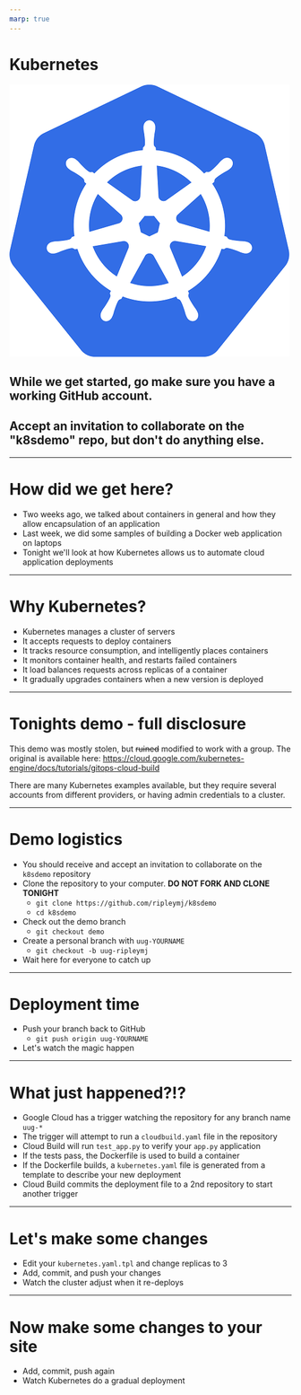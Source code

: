 ```yaml
---
marp: true
---
```

# Kubernetes
![bg contain right:33%](k8s-logo.png)
## While we get started, go make sure you have a working GitHub account.

## Accept an invitation to collaborate on the "k8sdemo" repo, but don't do anything else.

---
# How did we get here?
- Two weeks ago, we talked about containers in general and how they allow encapsulation of an application
- Last week, we did some samples of building a Docker web application on laptops
- Tonight we'll look at how Kubernetes allows us to automate cloud application deployments

---
# Why Kubernetes?
- Kubernetes manages a cluster of servers
- It accepts requests to deploy containers
- It tracks resource consumption, and intelligently places containers
- It monitors container health, and restarts failed containers
- It load balances requests across replicas of a container
- It gradually upgrades containers when a new version is deployed

---
# Tonights demo - full disclosure
This demo was mostly stolen, but ~~ruined~~ modified to work with a group. The original is available here: <https://cloud.google.com/kubernetes-engine/docs/tutorials/gitops-cloud-build>

There are many Kubernetes examples available, but they require several accounts from different providers, or having admin credentials to a cluster.

---
# Demo logistics
- You should receive and accept an invitation to collaborate on the `k8sdemo` repository
- Clone the repository to your computer. **DO NOT FORK AND CLONE TONIGHT**
  - `git clone https://github.com/ripleymj/k8sdemo`
  - `cd k8sdemo`
- Check out the demo branch
  - `git checkout demo`
- Create a personal branch with `uug-YOURNAME`
  - `git checkout -b uug-ripleymj`
- Wait here for everyone to catch up

---
# Deployment time
- Push your branch back to GitHub
  - `git push origin uug-YOURNAME`
- Let's watch the magic happen

---
# What just happened?!?
- Google Cloud has a trigger watching the repository for any branch name `uug-*`
- The trigger will attempt to run a `cloudbuild.yaml` file in the repository
- Cloud Build will run `test_app.py` to verify your `app.py` application
- If the tests pass, the Dockerfile is used to build a container
- If the Dockerfile builds, a `kubernetes.yaml` file is generated from a template to describe your new deployment
- Cloud Build commits the deployment file to a 2nd repository to start another trigger

---
# Let's make some changes
- Edit your `kubernetes.yaml.tpl` and change replicas to 3
- Add, commit, and push your changes
- Watch the cluster adjust when it re-deploys

---
# Now make some changes to your site
- Add, commit, push again
- Watch Kubernetes do a gradual deployment